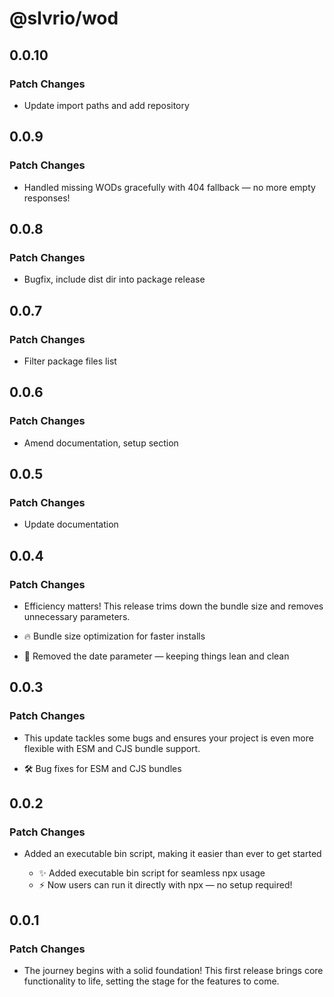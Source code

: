 # @slvrio/wod

## 0.0.10

### Patch Changes

- Update import paths and add repository

## 0.0.9

### Patch Changes

- Handled missing WODs gracefully with 404 fallback — no more empty responses!

## 0.0.8

### Patch Changes

- Bugfix, include dist dir into package release

## 0.0.7

### Patch Changes

- Filter package files list

## 0.0.6

### Patch Changes

- Amend documentation, setup section

## 0.0.5

### Patch Changes

- Update documentation

## 0.0.4

### Patch Changes

- Efficiency matters! This release trims down the bundle size and removes unnecessary parameters.

- 🔥 Bundle size optimization for faster installs
- 🧹 Removed the date parameter — keeping things lean and clean

## 0.0.3

### Patch Changes

- This update tackles some bugs and ensures your project is even more flexible with ESM and CJS bundle support.

- 🛠️ Bug fixes for ESM and CJS bundles

## 0.0.2

### Patch Changes

- Added an executable bin script, making it easier than ever to get started

  - ✨ Added executable bin script for seamless npx usage
  - ⚡️ Now users can run it directly with npx — no setup required!

## 0.0.1

### Patch Changes

- The journey begins with a solid foundation! This first release brings core functionality to life, setting the stage for the features to come.
